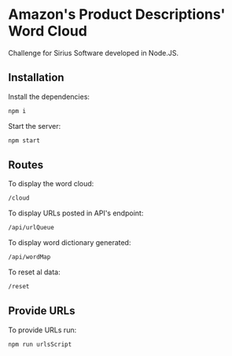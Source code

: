 # Amazon's Product Descriptions' Word Cloud
Challenge for Sirius Software developed in Node.JS.

## Installation

Install the dependencies: 

```sh
npm i
```

Start the server:

```sh
npm start
```

## Routes

To display the word cloud:
```sh
/cloud
```

To display URLs posted in API's endpoint:
```sh
/api/urlQueue
```

To display word dictionary generated:
```sh
/api/wordMap
```

To reset al data:
```sh
/reset
```

## Provide URLs

To provide URLs run:

```sh
npm run urlsScript
```